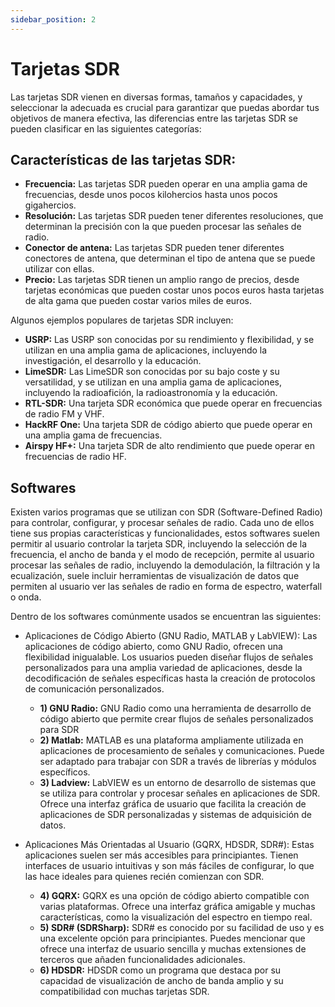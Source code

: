 ```yaml
---
sidebar_position: 2
---
```

# Tarjetas SDR 

Las tarjetas SDR vienen en diversas formas, tamaños y capacidades, y seleccionar la adecuada es crucial para garantizar que puedas abordar tus objetivos de manera efectiva, las diferencias entre las tarjetas SDR se pueden clasificar en las siguientes categorías:

## Características de las tarjetas SDR:

- **Frecuencia:** Las tarjetas SDR pueden operar en una amplia gama de frecuencias, desde unos pocos kilohercios hasta unos pocos gigahercios.
- **Resolución:** Las tarjetas SDR pueden tener diferentes resoluciones, que determinan la precisión con la que pueden procesar las señales de radio.
- **Conector de antena:** Las tarjetas SDR pueden tener diferentes conectores de antena, que determinan el tipo de antena que se puede utilizar con ellas.
- **Precio:** Las tarjetas SDR tienen un amplio rango de precios, desde tarjetas económicas que pueden costar unos pocos euros hasta tarjetas de alta gama que pueden costar varios miles de euros.

Algunos ejemplos populares de tarjetas SDR incluyen:

- **USRP:** Las USRP son conocidas por su rendimiento y flexibilidad, y se utilizan en una amplia gama de aplicaciones, incluyendo la investigación, el desarrollo y la educación.
- **LimeSDR:** Las LimeSDR son conocidas por su bajo coste y su versatilidad, y se utilizan en una amplia gama de aplicaciones, incluyendo la radioafición, la radioastronomía y la educación.
- **RTL-SDR:** Una tarjeta SDR económica que puede operar en frecuencias de radio FM y VHF.
- **HackRF One:** Una tarjeta SDR de código abierto que puede operar en una amplia gama de frecuencias.
- **Airspy HF+:** Una tarjeta SDR de alto rendimiento que puede operar en frecuencias de radio HF.

## Softwares

Existen varios programas que se utilizan con SDR (Software-Defined Radio) para controlar, configurar, y procesar señales de radio. Cada uno de ellos tiene sus propias  características y funcionalidades, estos softwares suelen permitir al usuario controlar la tarjeta SDR, incluyendo la selección de la frecuencia, el ancho de banda y el modo de recepción, permite al usuario procesar las señales de radio, incluyendo la demodulación, la filtración y la ecualización, suele incluir herramientas de visualización de datos que permiten al usuario ver las señales de radio en forma de espectro, waterfall o onda.

Dentro de los softwares comúnmente usados se encuentran las siguientes:

- Aplicaciones de Código Abierto (GNU Radio, MATLAB y LabVIEW): Las aplicaciones de código abierto, como GNU Radio, ofrecen una flexibilidad inigualable. Los usuarios pueden diseñar flujos de señales personalizados para una amplia variedad de aplicaciones, desde la decodificación de señales específicas hasta la creación de protocolos de comunicación personalizados.

    - **1) GNU Radio:** GNU Radio como una herramienta de desarrollo de código abierto que permite crear flujos de señales personalizados para SDR
    - **2) Matlab:** MATLAB es una plataforma ampliamente utilizada en aplicaciones de procesamiento de señales y comunicaciones. Puede ser adaptado para trabajar con SDR a través de librerías y módulos específicos.
    - **3) Ladview:** LabVIEW es un entorno de desarrollo de sistemas que se utiliza para controlar y procesar señales en aplicaciones de SDR. Ofrece una interfaz gráfica de usuario que facilita la creación de aplicaciones de SDR personalizadas y sistemas de adquisición de datos.

- Aplicaciones Más Orientadas al Usuario (GQRX, HDSDR, SDR#): Estas aplicaciones suelen ser más accesibles para principiantes. Tienen interfaces de usuario intuitivas y son más fáciles de configurar, lo que las hace ideales para quienes recién comienzan con SDR.

    - **4) GQRX:** GQRX es una opción de código abierto compatible con varias plataformas. Ofrece una interfaz gráfica amigable y muchas características, como la visualización del espectro en tiempo real. 
    - **5) SDR# (SDRSharp):** SDR# es conocido por su facilidad de uso y es una excelente opción para principiantes. Puedes mencionar que ofrece una interfaz de usuario sencilla y muchas extensiones de terceros que añaden funcionalidades adicionales.
    - **6) HDSDR:** HDSDR como un programa que destaca por su capacidad de visualización de ancho de banda amplio y su compatibilidad con muchas tarjetas SDR.